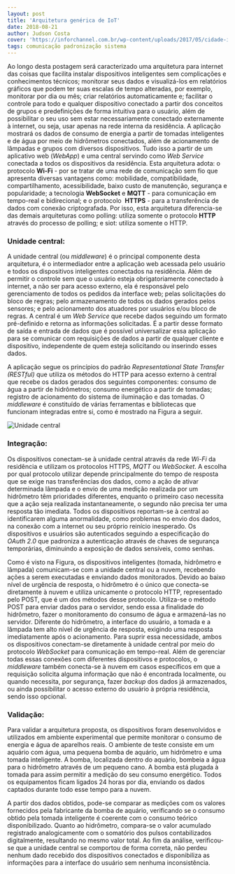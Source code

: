 ```yaml
---
layout: post
title: 'Arquitetura genérica de IoT'
date: 2018-08-21
author: Judson Costa
cover: 'https://inforchannel.com.br/wp-content/uploads/2017/05/cidade-inteligente2.jpg'
tags: comunicação padronização sistema
---
```

Ao longo desta postagem será caracterizado uma arquitetura para internet das coisas que facilita instalar dispositivos inteligentes sem complicações e conhecimentos técnicos; monitorar seus dados e visualizá-los em relatórios gráficos que podem ter suas escalas de tempo alteradas, por exemplo, monitorar por dia ou mês; criar relatórios automaticamente e; facilitar o controle para todo e qualquer dispositivo conectado a partir dos conceitos de grupos e predefinições de forma intuitiva para o usuário, além de possibilitar o seu uso sem estar necessariamente conectado externamente à internet, ou seja, usar apenas na rede interna da residência. A aplicação mostrará os dados de consumo de energia a partir de tomadas inteligentes e de água por meio de hidrômetros conectados, além de acionamento de lâmpadas e grupos com diversos dispositivos. Tudo isso a partir de um aplicativo web (*WebApp*) e uma central servindo como *Web Service* conectada a todos os dispositivos da residência. Esta arquitetura adota: o protocolo **Wi-Fi** - por se tratar de uma rede de comunicação sem fio que apresenta diversas vantagens como: mobilidade, compatibilidade, compartilhamento, acessibilidade, baixo custo de manutenção, segurança e popularidade; a tecnologia **WebSocket** e **MQTT** - para comunicação em tempo-real e bidirecional; e o protocolo  **HTTPS** - para a transferência de dados com conexão criptografada. Por isso, esta arquitetura diferencia-se das demais arquiteturas como polling: utiliza somente o protocolo **HTTP** através do processo de polling; e siot: utiliza somente o HTTP.


### Unidade central:
A unidade central (ou *middleware*) é o principal componente desta arquitetura, é o intermediador entre a aplicação web acessada pelo usuário e todos os dispositivos inteligentes conectados na residência. Além de permitir o controle sem que o usuário esteja obrigatoriamente conectado à internet, a não ser para acesso externo, ela é responsável pelo gerenciamento de todos os pedidos da interface web; pelas solicitações do bloco de regras; pelo armazenamento de todos os dados gerados pelos sensores; e pelo acionamento dos atuadores por usuários e/ou bloco de regras. A central é um *Web Service* que recebe dados seguindo um formato pré-definido e retorna as informações solicitadas. É a partir desse formato de saída e entrada de dados que é possível universalizar essa aplicação para se comunicar com requisições de dados a partir de qualquer cliente e dispositivo, independente de quem esteja solicitando ou inserindo esses dados.

A aplicação segue os princípios do padrão *Representational State Transfer (RESTful)* que utiliza os métodos do HTTP para acesso externo à central que recebe os dados gerados dos seguintes componentes: consumo de água a partir de hidrômetros; consumo energético a partir de tomadas; registro de acionamento do sistema de iluminação e das tomadas. O *middleware* é constituído de várias ferramentas e bibliotecas que funcionam integradas entre si, como é mostrado na Figura a seguir.

![Unidade central]({{site.url}}/assets/central.png)


### Integração:
Os dispositivos conectam-se à unidade central através da rede *Wi-Fi* da residência e utilizam os protocolos HTTPS, *MQTT* ou *WebSocket*. A escolha por qual protocolo utilizar depende principalmente do tempo de resposta que se exige nas transferências dos dados, como a ação de ativar determinada lâmpada e o envio de uma medição realizada por um hidrômetro têm prioridades diferentes, enquanto o primeiro caso necessita que a ação seja realizada instantaneamente, o segundo não precisa ter uma resposta tão imediata. Todos os dispositivos reportam-se à central ao identificarem alguma anormalidade, como problemas no envio dos dados, na conexão com a internet ou seu próprio reinício inesperado. Os dispositivos e usuários são autenticados seguindo a especificação do *OAuth 2.0* que padroniza a autenticação através de chaves de segurança temporárias, diminuindo a exposição de dados sensíveis, como senhas.

Como é visto na Figura, os dispositivos inteligentes (tomada, hidrômetro e lâmpada) comunicam-se com a unidade central ou a nuvem, recebendo ações a serem executadas e enviando dados monitorados. Devido ao baixo nível de urgência de resposta, o hidrômetro é o único que conecta-se diretamente à nuvem e utiliza unicamente o protocolo HTTP, representado pelo POST, que é um dos métodos desse protocolo. Utiliza-se o método POST para enviar dados para o servidor, sendo essa a finalidade do hidrômetro, fazer o monitoramento do consumo de água e armazená-las no servidor. Diferente do hidrômetro, a interface do usuário, a tomada e a lâmpada tem alto nível de urgência de resposta, exigindo uma resposta imediatamente após o acionamento. Para suprir essa necessidade, ambos os dispositivos conectam-se diretamente à unidade central por meio do protocolo *WebSocket* para comunicação em tempo-real. Além de gerenciar todas essas conexões com diferentes dispositivos e protocolos, o *middleware* também conecta-se à nuvem em casos específicos em que a requisição solicita alguma informação que não é encontrada localmente, ou quando necessita, por segurança, fazer *backup* dos dados já armazenados, ou ainda possibilitar o acesso externo do usuário à própria residência, sendo isso opcional.


### Validação:
Para validar a arquitetura proposta, os dispositivos foram desenvolvidos e utilizados em ambiente experimental que permite monitorar o consumo de energia e água de aparelhos reais. O ambiente de teste consiste em um aquário com água, uma pequena bomba de aquário, um hidrômetro e uma tomada inteligente. A bomba, localizada dentro do aquário, bombeia a água para o hidrômetro através de um pequeno cano. A bomba está plugada à tomada para assim permitir a medição do seu consumo energético. Todos os equipamentos ficam ligados 24 horas por dia, enviando os dados captados durante todo esse tempo para a nuvem.

A partir dos dados obtidos, pode-se comparar as medições com os valores fornecidos pela fabricante da bomba de aquário, verificando se o consumo obtido pela tomada inteligente é coerente com o consumo teórico disponibilizado. Quanto ao hidrômetro, compara-se o valor acumulado registrado analogicamente com o somatório dos pulsos contabilizados digitalmente, resultando no mesmo valor total. Ao fim da análise, verificou-se que a unidade central se comportou de forma correta, não perdeu nenhum dado recebido dos dispositivos conectados e disponibiliza as informações para a interface do usuário sem nenhuma inconsistência.